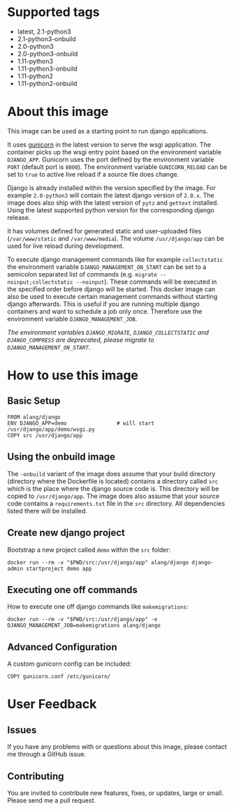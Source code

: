# Supported tags
-   latest, 2.1-python3
-   2.1-python3-onbuild
-   2.0-python3
-   2.0-python3-onbuild
-   1.11-python3
-   1.11-python3-onbuild
-   1.11-python2
-   1.11-python2-onbuild

# About this image
This image can be used as a starting point to run django applications.

It uses [gunicorn](http://gunicorn.org/) in the latest version to serve the wsgi application.
The container picks up the wsgi entry point based on the environment variable `DJANGO_APP`.
Gunicorn uses the port defined by the environment variable `PORT` (default port is `8000`).
The environment variable `GUNICORN_RELOAD` can be set to `true` to active live reload if a source file
does change.

Django is already installed within the version specified by the image.
For example `2.0-python3` will contain the latest django version of `2.0.x`.
The image does also ship with the latest version of `pytz` and `gettext` installed.
Using the latest supported python version for the corresponding django release.

It has volumes defined for generated static and user-uploaded files (`/var/www/static` and `/var/www/media`).
The volume `/usr/django/app` can be used for live reload during development.

To execute django management commands like for example `collectstatic` the environment variable `DJANGO_MANAGEMENT_ON_START` can
be set to a semicolon separated list of commands (e.g. `migrate --noinput;collectstatic --noinput`). These commands will be
executed in the specified order before django will be started. This docker image can also be used to execute certain management
commands without starting django afterwards. This is useful if you are running multiple django containers and want to schedule a
job only once. Therefore use the environment variable `DJANGO_MANAGEMENT_JOB`.

*The environment variables `DJANGO_MIGRATE`, `DJANGO_COLLECTSTATIC` and `DJANGO_COMPRESS` are deprecated, please migrate to
`DJANGO_MANAGEMENT_ON_START`.*

# How to use this image

## Basic Setup

    FROM alang/django
    ENV DJANGO_APP=demo                # will start /usr/django/app/demo/wsgi.py
    COPY src /usr/django/app

## Using the onbuild image

The `-onbuild` variant of the image does assume that your build directory (directory where the
Dockerfile is located) contains a directory called `src` which is the place where the django source
code is. This directory will be copied to `/usr/django/app`.
The image does also assume that your source code contains a `requirements.txt` file in the `src`
directory. All dependencies listed there will be installed.

## Create new django project

Bootstrap a new project called `demo` within the `src` folder:

    docker run --rm -v "$PWD/src:/usr/django/app" alang/django django-admin startproject demo app

## Executing one off commands

How to execute one off django commands like `makemigrations`:

    docker run --rm -v "$PWD/src:/usr/django/app" -e DJANGO_MANAGEMENT_JOB=makemigrations alang/django

## Advanced Configuration

A custom gunicorn config can be included:

    COPY gunicorn.conf /etc/gunicorn/

# User Feedback

## Issues
If you have any problems with or questions about this image, please contact me through a GitHub issue.

## Contributing
You are invited to contribute new features, fixes, or updates, large or small.
Please send me a pull request.
